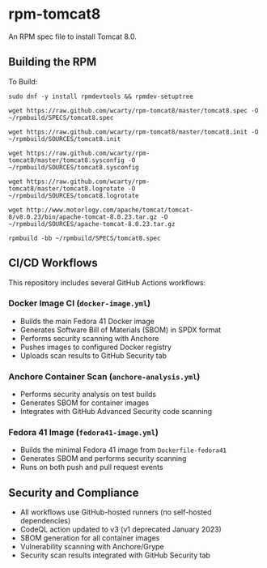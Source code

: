 rpm-tomcat8
===========

An RPM spec file to install Tomcat 8.0.

## Building the RPM

To Build:

`sudo dnf -y install rpmdevtools && rpmdev-setuptree`

`wget https://raw.github.com/wcarty/rpm-tomcat8/master/tomcat8.spec -O ~/rpmbuild/SPECS/tomcat8.spec`

`wget https://raw.github.com/wcarty/rpm-tomcat8/master/tomcat8.init -O ~/rpmbuild/SOURCES/tomcat8.init`

`wget https://raw.github.com/wcarty/rpm-tomcat8/master/tomcat8.sysconfig -O ~/rpmbuild/SOURCES/tomcat8.sysconfig`

`wget https://raw.github.com/wcarty/rpm-tomcat8/master/tomcat8.logrotate -O ~/rpmbuild/SOURCES/tomcat8.logrotate`

`wget http://www.motorlogy.com/apache/tomcat/tomcat-8/v8.0.23/bin/apache-tomcat-8.0.23.tar.gz -O ~/rpmbuild/SOURCES/apache-tomcat-8.0.23.tar.gz`

`rpmbuild -bb ~/rpmbuild/SPECS/tomcat8.spec`

## CI/CD Workflows

This repository includes several GitHub Actions workflows:

### Docker Image CI (`docker-image.yml`)
- Builds the main Fedora 41 Docker image
- Generates Software Bill of Materials (SBOM) in SPDX format
- Performs security scanning with Anchore
- Pushes images to configured Docker registry
- Uploads scan results to GitHub Security tab

### Anchore Container Scan (`anchore-analysis.yml`)
- Performs security analysis on test builds
- Generates SBOM for container images
- Integrates with GitHub Advanced Security code scanning

### Fedora 41 Image (`fedora41-image.yml`)
- Builds the minimal Fedora 41 image from `Dockerfile-fedora41`
- Generates SBOM and performs security scanning
- Runs on both push and pull request events

## Security and Compliance

- All workflows use GitHub-hosted runners (no self-hosted dependencies)
- CodeQL action updated to v3 (v1 deprecated January 2023)
- SBOM generation for all container images
- Vulnerability scanning with Anchore/Grype
- Security scan results integrated with GitHub Security tab
